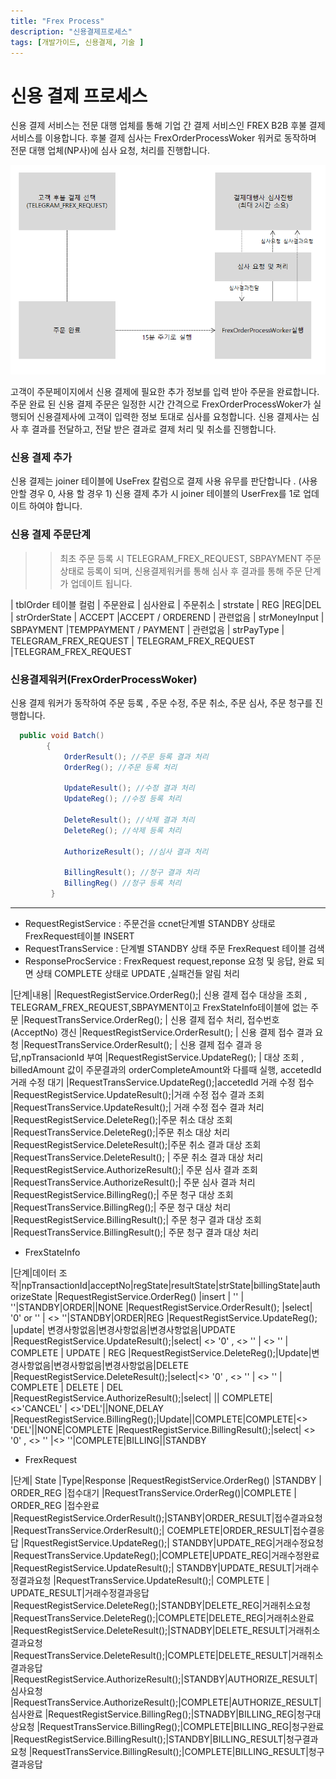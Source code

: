 ```yaml
---
title: "Frex Process"
description: "신용결제프로세스"
tags: [개발가이드, 신용결제, 기술 ]
---
```


# 신용 결제 프로세스

신용 결제 서비스는 전문 대행 업체를 통해 기업 간 결제 서비스인 FREX B2B 후불 결제 서비스를 이용합니다.
후불 결제 심사는 FrexOrderProcessWoker 워커로 동작하며 전문 대행 업체(NP사)에 심사 요청, 처리를 진행합니다.

![flow](./img/Frex1.png)

고객이 주문페이지에서 신용 결제에  필요한 추가 정보를 입력 받아 주문을 완료합니다.
주문 완료 된 신용 결제 주문은 일정한 시간 간격으로 FrexOrderProcessWoker가 실행되어 신용결제사에 고객이 입력한 정보 토대로 심사를 요청합니다. 
신용 결제사는 심사 후 결과를 전달하고, 전달 받은 결과로 결제 처리 및 취소를 진행합니다. 



### 신용 결제 추가
 신용 결제는 joiner 테이블에 UseFrex 칼럼으로 결제 사용 유무를 판단합니다 . (사용 안할 경우 0, 사용 할 경우 1)
 신용 결제 추가 시 joiner 테이블의 UserFrex를 1로 업데이트 하여야 합니다.

### 신용 결제 주문단계 

>> 최초 주문 등록 시 TELEGRAM_FREX_REQUEST, SBPAYMENT 주문 상태로 등록이 되며, 신용결제워커를 통해 심사 후 결과를 통해 주문 단계가 업데이트 됩니다.

| tblOrder 테이블 컬럼 | 주문완료 | 심사완료 | 주문취소
| strstate | REG |REG|DEL
| strOrderState |  ACCEPT |ACCEPT / ORDEREND | 관련없음
| strMoneyInput | SBPAYMENT |TEMPPAYMENT / PAYMENT | 관련없음
| strPayType | TELEGRAM_FREX_REQUEST | TELEGRAM_FREX_REQUEST |TELEGRAM_FREX_REQUEST


### 신용결제워커(FrexOrderProcessWoker)
 신용 결제 워커가 동작하여 주문 등록 , 주문 수정, 주문 취소, 주문 심사, 주문 청구를 진행합니다.


``` C# 
  public void Batch()
        {
            OrderResult(); //주문 등록 결과 처리
            OrderReg(); //주문 등록 처리

            UpdateResult(); //수정 결과 처리
            UpdateReg(); //수정 등록 처리

            DeleteResult(); //삭제 결과 처리
            DeleteReg(); //삭제 등록 처리

            AuthorizeResult(); //심사 결과 처리

            BillingResult(); //청구 결과 처리
            BillingReg() //청구 등록 처리
         }
```
---
 - RequestRegistService : 주문건을 ccnet단계별 STANDBY 상태로 FrexRequest테이블 INSERT
 - RequestTransService : 단계별 STANDBY 상태 주문 FrexRequest 테이블 검색
 - ResponseProcService : FrexRequest request,reponse 요청 및 응답, 완료 되면 상태 COMPLETE 상태로 UPDATE ,실패건들 알림 처리



|단계|내용|
|RequestRegistService.OrderReg();| 신용 결제 접수 대상을 조회 , TELEGRAM_FREX_REQUEST,SBPAYMENT이고 FrexStateInfo테이블에 없는 주문
|RequestTransService.OrderReg(); | 신용 결제 접수 처리, 접수번호 (AcceptNo) 갱신
|RequestRegistService.OrderResult(); | 신용 결제 접수 결과 요청
|RequestTransService.OrderResult(); | 신용 결제 접수 결과 응답,npTransacionId 부여 
|RequestRegistService.UpdateReg(); |  대상 조회 , billedAmount 값이 주문결과의 orderCompleteAmount와 다를때 실행, accetedId 거래 수정 대기
|RequestTransService.UpdateReg();|accetedId 거래 수정 접수
|RequestRegistService.UpdateResult();|거래 수정 접수 결과 조회
|RequestTransService.UpdateResult();| 거래 수정 접수 결과 처리
|RequestRegistService.DeleteReg();|주문 취소 대상 조회
|RequestTransService.DeleteReg();|주문 취소 대상 처리
|RequestRegistService.DeleteResult();|주문 취소 결과 대상 조회
|RequestTransService.DeleteResult(); | 주문 취소 결과 대상 처리
|RequestRegistService.AuthorizeResult();| 주문 심사 결과 조회
|RequestTransService.AuthorizeResult();| 주문 심사 결과 처리
|RequestRegistService.BillingReg();| 주문 청구 대상 조회
|RequestTransService.BillingReg();| 주문 청구 대상 처리
|RequestRegistService.BillingResult();| 주문 청구 결과 대상 조회
|RequestTransService.BillingResult();| 주문 청구 결과 대상 처리

  
* FrexStateInfo

|단계|데이터 조작|npTransactionId|acceptNo|regState|resultState|strState|billingState|authorizeState
|RequestRegistService.OrderReg() |insert | '' | ''|STANDBY|ORDER||NONE
|RequestRegistService.OrderResult(); |select| '0' or '' | <> ''|STANDBY|ORDER|REG
|RequestRegistService.UpdateReg(); |update| 변경사항없음|변경사항없음|변경사항없음|UPDATE
|RequestRegistService.UpdateResult();|select| <> '0' , <> '' | <> '' | COMPLETE | UPDATE | REG
|RequestRegistService.DeleteReg();|Update|변경사항없음|변경사항없음|변경사항없음|DELETE
|RequestRegistService.DeleteResult();|select|<> '0' , <> '' | <> '' | COMPLETE | DELETE  | DEL
|RequestRegistService.AuthorizeResult();|select| || COMPLETE| <>'CANCEL' |  <>'DEL'||NONE,DELAY
|RequestRegistService.BillingReg();|Update||COMPLETE|COMPLETE|<> 'DEL'||NONE|COMPLETE
|RequestRegistService.BillingResult();|select| <> '0' , <> '' |<> ''|COMPLETE|BILLING||STANDBY


 * FrexRequest
 
|단계| State |Type|Response
|RequestRegistService.OrderReg() |STANDBY | ORDER_REG |접수대기
|RequestTransService.OrderReg()|COMPLETE | ORDER_REG |접수완료
|RequestRegistService.OrderResult();|STANBY|ORDER_RESULT|접수결과요청
|RequestTransService.OrderResult();| COEMPLETE|ORDER_RESULT|접수결응답
|RquestRegistService.UpdateReg();| STANDBY|UPDATE_REG|거래수정요청
|RequestTransService.UpdateReg();|COMPLETE|UPDATE_REG|거래수정완료
|RequestRegistService.UpdateResult();| STANDBY|UPDATE_RESULT|거래수정결과요청
|RequestTransService.UpdateResult();| COMPLETE | UPDATE_RESULT|거래수정결과응답
|RequestRegistService.DeleteReg();|STANDBY|DELETE_REG|거래취소요청
|RequestTransService.DeleteReg();|COMPLETE|DELETE_REG|거래취소완료
|RequestRegistService.DeleteResult();|STNADBY|DELETE_RESULT|거래취소결과요청
|RequestTransService.DeleteResult();|COMPLETE|DELETE_RESULT|거래취소결과응답
|RequestRegistService.AuthorizeResult();|STANDBY|AUTHORIZE_RESULT|심사요청
|RequestTransService.AuthorizeResult();|COMPLETE|AUTHORIZE_RESULT|심사완료
|RequestRegistService.BillingReg();|STNADBY|BILLING_REG|청구대상요청
|RequestTransService.BillingReg();|COMPLETE|BILLING_REG|청구완료
|RequestRegistService.BillingResult();|STANDBY|BILLING_RESULT|청구결과요청
|RequestTransService.BillingResult();|COMPLETE|BILLING_RESULT|청구결과응답



